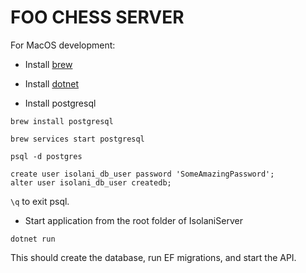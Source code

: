 # FOO CHESS SERVER

For MacOS development:
*  Install [brew](https://brew.sh)
*  Install [dotnet](https://dotnet.microsoft.com/download)

* Install postgresql
```
brew install postgresql
```


```
brew services start postgresql
```

 

```
psql -d postgres
```

 
```
create user isolani_db_user password 'SomeAmazingPassword';
alter user isolani_db_user createdb;
```

` \q ` to exit psql.

* Start application from the root folder of IsolaniServer
```
dotnet run
```

This should create the database, run EF migrations, and start the API.
